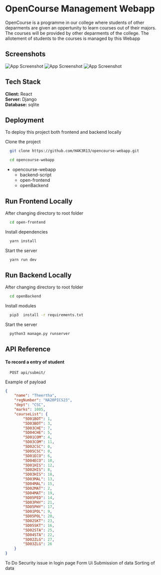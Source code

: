 
# OpenCourse Management Webapp
OpenCourse is a programme in our college where students of other deparments are given an oppertunity to learn courses out of their majors. The courses will be provided by other deparments of the college. The allotement of students to the courses is managed by this Webapp  



## Screenshots

![App Screenshot](./doc/s1.png)
![App Screenshot](./doc/s2.png)
![App Screenshot](./doc/s3.png)


## Tech Stack

**Client:** React \
**Server:** Django \
**Database:** sqlite




## Deployment

To deploy this project both frontend and backend locally

Clone the project
```bash
  git clone https://github.com/H4K3R13/opencourse-webapp.git
```
```bash
  cd opencourse-webapp
```

- opencourse-webapp
    - backend-script
    - open-frontend
    - openBackend

## Run Frontend Locally

After changing directory to root folder


```bash
  cd open-frontend
```

Install dependencies

```bash
  yarn install
```

Start the server

```bash
  yarn run dev
```

## Run Backend Locally

After changing directory to root folder


```bash
  cd openBackend
```

Install modules

```bash
  pip3  install -r requirements.txt 
```

Start the server

```bash
  python3 manage.py runserver
```
## API Reference

#### To record a entry of student

```http
  POST api/submit/
```
Example of payload

```json
{
    "name": "Theertha",
    "regNumber": "NA20PICS23",
    "dept": "CSC",
    "marks": 1005,
    "courseList": {
        "5D01BOT": 1,
        "5D03BOT": 3,
        "5D03CHE": 7,
        "5D04CHE": 5,
        "5D01COM": 4,
        "5D03COM": 11,
        "5D02CSC": 0,
        "5D05CSC": 0,
        "5D01ECO": 6,
        "5D04ECO": 10,
        "5D01HIS": 12,
        "5D02HIS": 8,
        "5D03HIS": 18,
        "5D03MAL": 13,
        "5D04MAL": 15,
        "5D02MAT": 2,
        "5D04MAT": 19,
        "5D05PED": 14,
        "5D03PHY": 21,
        "5D05PHY": 17,
        "5D01POL": 9,
        "5D05POL": 20,
        "5D02SKT": 23,
        "5D05SKT": 16,
        "5D02STA": 25,
        "5D04STA": 22,
        "5D02ZLG": 27,
        "5D03ZLG": 26
    }
}
```

To Do
Security issue in login page
Form Ui
Submission of data
Sorting of data


